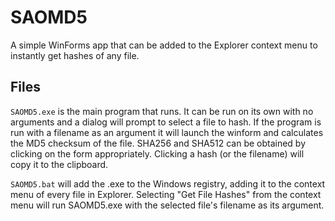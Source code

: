 # SAOMD5

A simple WinForms app that can be added to the Explorer context menu to instantly get hashes of any file.

## Files

`SAOMD5.exe` is the main program that runs. It can be run on its own with no arguments and a dialog will prompt to select a file to hash. If the program is run with a filename as an argument it will launch the winform and calculates the MD5 checksum of the file. SHA256 and SHA512 can be obtained by clicking on the form appropriately. Clicking a hash (or the filename) will copy it to the clipboard.

`SAOMD5.bat` will add the .exe to the Windows registry, adding it to the context menu of every file in Explorer. Selecting "Get File Hashes" from the context menu will run SAOMD5.exe with the selected file's filename as its argument.
